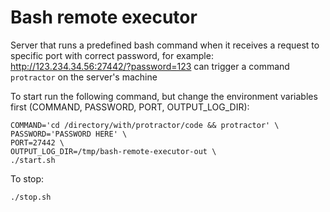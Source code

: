 # Bash remote executor

Server that runs a predefined bash command when it receives a request to specific port with correct password, for example: http://123.234.34.56:27442/?password=123 can trigger a command `protractor` on the server's machine

To start run the following command, but change the environment variables first (COMMAND, PASSWORD, PORT, OUTPUT_LOG_DIR):
```
COMMAND='cd /directory/with/protractor/code && protractor' \
PASSWORD='PASSWORD HERE' \
PORT=27442 \
OUTPUT_LOG_DIR=/tmp/bash-remote-executor-out \
./start.sh
```

To stop:
```
./stop.sh
```
